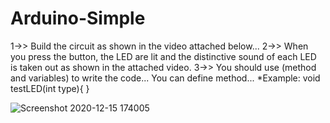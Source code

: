 # Arduino-Simple

1->> Build the circuit as shown in the video attached below...
2->> When you press the button, the LED are lit and the distinctive sound of each LED is taken out as shown in the attached video.
3->> You should use (method and variables) to write the code... You can define method...
*Example:
void testLED(int type){
}


![Screenshot 2020-12-15 174005](https://user-images.githubusercontent.com/41232970/102274838-2d3d4380-3f2d-11eb-9210-8a7ce12cc9b1.png)
